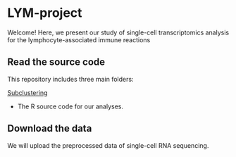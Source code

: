 # LYM-project

Welcome! Here, we present our study of single-cell transcriptomics analysis for the lymphocyte-associated immune reactions



## Read the source code

This repository includes three main folders:

[Subclustering](https://github.com/shusakai/LYM-project/blob/main/code/1.subclustering.R)

- The R source code for our analyses.



## Download the data

We will upload the preprocessed data of single-cell RNA sequencing.
